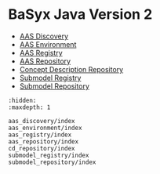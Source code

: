 # BaSyx Java Version 2

* [AAS Discovery](aas_discovery/index)
* [AAS Environment](aas_environment/index)
* [AAS Registry](aas_registry/index)
* [AAS Repository](aas_repository/index)
* [Concept Description Repository](cd_repository/index)
* [Submodel Registry](submodel_registry/index)
* [Submodel Repository](submodel_repository/index)

```{toctree}
:hidden:
:maxdepth: 1

aas_discovery/index
aas_environment/index
aas_registry/index
aas_repository/index
cd_repository/index
submodel_registry/index
submodel_repository/index
```